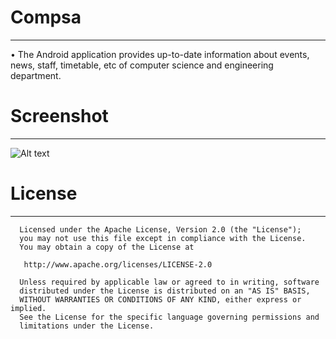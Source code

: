# Compsa
****
•	The Android application provides up-to-date information about events, news, staff, timetable, etc of computer science and engineering department.

# Screenshot
****
![Alt text](https://s3.amazonaws.com/accredible-api-projects/previews/8071/large/1480325791241?1480326559)


# License
****
      Licensed under the Apache License, Version 2.0 (the "License");
      you may not use this file except in compliance with the License.
      You may obtain a copy of the License at

       http://www.apache.org/licenses/LICENSE-2.0

      Unless required by applicable law or agreed to in writing, software
      distributed under the License is distributed on an "AS IS" BASIS,
      WITHOUT WARRANTIES OR CONDITIONS OF ANY KIND, either express or implied.
      See the License for the specific language governing permissions and
      limitations under the License.

